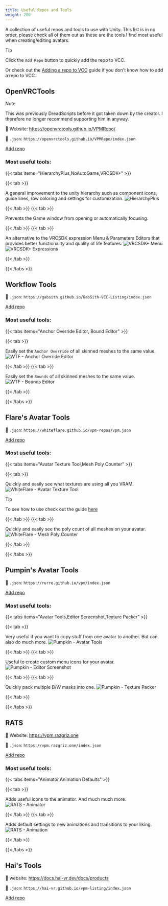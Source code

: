 ```yaml
---
title: Useful Repos and Tools
weight: 200
---
```


A collection of useful repos and tools to use with Unity. This list is in no order, please check all of them out as these are the tools I find most useful when creating/editing avatars.

> [!TIP]
> Click the `Add Repo` button to quickly add the repo to VCC.
>
> Or check out the [Adding a repo to VCC](../adding-repo-to-vcc) guide if you don't know how to add a repo to VCC.

## OpenVRCTools

> [!NOTE]
> This was previously DreadScripts before it got taken down by the creator. I therefore no longer recommend supporting him in anyway.

🔗 Website: https://openvrctools.github.io/VPMRepo/

🔗 `.json`: `https://openvrctools.github.io/VPMRepo/index.json`

<a class="button-link" href="vcc://vpm/addRepo?url=https://openvrctools.github.io/VPMRepo/index.json">Add repo</a>

### Most useful tools:

{{< tabs items="HierarchyPlus,NoAutoGame,VRCSDK+" >}}

{{< tab >}}

A general improvement to the unity hierarchy such as component icons, guide lines, row coloring and settings for customization.
![](/images/docs/unity/vcc/useful-repos/hierarchy-plus.png "HierarchyPlus")

{{< /tab >}}
{{< tab >}}

Prevents the Game window from opening or automatically focusing.

{{< /tab >}}
{{< tab >}}

An alternative to the VRCSDK expression Menu & Parameters Editors that provides better functionality and quality of life features.
![](/images/docs/unity/vcc/useful-repos/vrcsdkp-menu.png "VRCSDK+ Menu")
![](/images/docs/unity/vcc/useful-repos/vrcsdkp-expressions.png "VRCSDK+ Expressions")

{{< /tab >}}

{{< /tabs >}}

## Workflow Tools

🔗 `.json`: `https://gabsith.github.io/GabSith-VCC-Listing/index.json`

<a class="button-link" href="vcc://vpm/addRepo?url=https://gabsith.github.io/GabSith-VCC-Listing/index.json">Add repo</a>

### Most useful tools:

{{< tabs items="Anchor Override Editor, Bound Editor" >}}

{{< tab >}}

Easily set the `Anchor Override` of all skinned meshes to the same value.
![](/images/docs/unity/vcc/useful-repos/wtf-anchor-override-editor.png "WTF - Anchor Override Editor")

{{< /tab >}}
{{< tab >}}

Easily set the `Bounds` of all skinned meshes to the same value.
![](/images/docs/unity/vcc/useful-repos/wtf-bounds-editor.png "WTF - Bounds Editor")

{{< /tab >}}

{{< /tabs >}}

## Flare's Avatar Tools

🔗 `.json`: `https://whiteflare.github.io/vpm-repos/vpm.json`

<a class="button-link" href="vcc://vpm/addRepo?url=https://whiteflare.github.io/vpm-repos/vpm.json">Add repo</a>

### Most useful tools:

{{< tabs items="Avatar Texture Tool,Mesh Poly Counter" >}}

{{< tab >}}

Quickly and easily see what textures are using all you VRAM.
![](/images/docs/unity/vcc/useful-repos/whiteflare-avatar-texture-tool.png "WhiteFlare - Avatar Texture Tool")
> [!TIP]
> To see how to use check out the guide [here](../../../avatar-optimization/texture-size)

{{< /tab >}}
{{< tab >}}

Quickly and easily see the poly count of all meshes on your avatar.
![](/images/docs/unity/vcc/useful-repos/whiteflare-mesh-poly-counter.png "WhiteFlare - Mesh Poly Counter")

{{< /tab >}}

{{< /tabs >}}

## Pumpin's Avatar Tools

🔗 `.json`: `https://rurre.github.io/vpm/index.json`

<a class="button-link" href="vcc://vpm/addRepo?url=https://rurre.github.io/vpm/index.json">Add repo</a>

### Most useful tools:

{{< tabs items="Avatar Tools,Editor Screenshot,Texture Packer" >}}

{{< tab >}}

Very useful if you want to copy stuff from one avatar to another. But can also do much more.
![](/images/docs/unity/vcc/useful-repos/pumpkin-avatar-tools.png "Pumpkin - Avatar Tools")

{{< /tab >}}
{{< tab >}}

Useful to create custom menu icons for your avatar.
![](/images/docs/unity/vcc/useful-repos/pumpkin-editor-screenshot.png "Pumpkin - Editor Screenshot")

{{< /tab >}}
{{< tab >}}

Quickly pack multiple B/W masks into one.
![](/images/docs/unity/vcc/useful-repos/pumpkin-texture-packer.png "Pumpkin - Texture Packer")

{{< /tab >}}

{{< /tabs >}}

## RATS

🔗 Website: https://vpm.razgriz.one

🔗 `.json`: `https://vpm.razgriz.one/index.json`

<a class="button-link" href="vcc://vpm/addRepo?url=https://vpm.razgriz.one/index.json">Add repo</a>

### Most useful tools:

{{< tabs items="Animator,Animation Defaults" >}}

{{< tab >}}

Adds useful icons to the animator. And much much more.
![](/images/docs/unity/vcc/useful-repos/rats-animator.png "RATS - Animator")

{{< /tab >}}
{{< tab >}}

Adds default settings to new animations and transitions to your liking.
![](/images/docs/unity/vcc/useful-repos/rats-animation-defaults.png "RATS - Animation")

{{< /tab >}}

{{< /tabs >}}

## Hai's Tools

🔗 website: https://docs.hai-vr.dev/docs/products

🔗 `.json`: `https://hai-vr.github.io/vpm-listing/index.json`

<a class="button-link" href="vcc://vpm/addRepo?url=https://hai-vr.github.io/vpm-listing/index.json">Add repo</a>